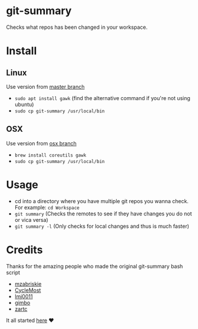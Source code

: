# git-summary
Checks what repos has been changed in your workspace.

# Install

## Linux

Use version from [master branch](https://github.com/svetlyak40wt/git-summary/tree/master)

* `sudo apt install gawk` (find the alternative command if you're not using ubuntu)
* `sudo cp git-summary /usr/local/bin`

## OSX

Use version from [osx branch](https://github.com/svetlyak40wt/git-summary/tree/osx)

* `brew install coreutils gawk`
* `sudo cp git-summary /usr/local/bin`

# Usage
* cd into a directory where you have multiple git repos you wanna check. For example: `cd Workspace`
* `git summary` (Checks the remotes to see if they have changes you do not or vica versa)
* `git summary -l` (Only checks for local changes and thus is much faster)

# Credits
Thanks for the amazing people who made the original git-summary bash script
* [mzabriskie](https://github.com/mzabriskie)
* [CycleMost](https://github.com/CycleMost)
* [lmj0011](https://github.com/lmj0011)
* [gimbo](https://github.com/gimbo)
* [zartc](https://github.com/zartc)

It all started [here](https://gist.github.com/mzabriskie/6631607) :heart:
